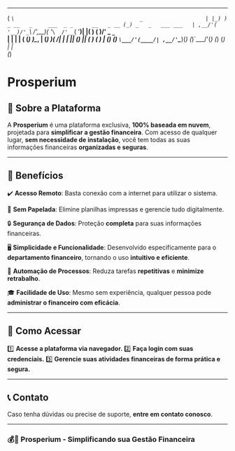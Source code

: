  ___                                                              
(  _`\                                        _                   
| |_) ) _ __   _     ___  _ _      __   _ __ (_) _   _   ___ ___  
| ,__/'( '__)/'_`\ /',__)( '_`\  /'__`\( '__)| |( ) ( )/' _ ` _ `\
| |    | |  ( (_) )\__, \| (_) )(  ___/| |   | || (_) || ( ) ( ) |
(_)    (_)  `\___/'(____/| ,__/'`\____)(_)   (_)`\___/'(_) (_) (_)
                         | |                                      
                         (_)                                      

# **Prosperium**

## 🚀 Sobre a Plataforma
A **Prosperium** é uma plataforma exclusiva, **100% baseada em nuvem**, projetada para **simplificar a gestão financeira**. Com acesso de qualquer lugar, **sem necessidade de instalação**, você tem todas as suas informações financeiras **organizadas e seguras**.

---

## 🎯 **Benefícios**

✔️ **Acesso Remoto**: Basta conexão com a internet para utilizar o sistema.

📄 **Sem Papelada**: Elimine planilhas impressas e gerencie tudo digitalmente.

🔒 **Segurança de Dados**: Proteção **completa** para suas informações financeiras.

🖥️ **Simplicidade e Funcionalidade**: Desenvolvido especificamente para o **departamento financeiro**, tornando o uso **intuitivo e eficiente**.

🤖 **Automação de Processos**: Reduza tarefas **repetitivas** e **minimize retrabalho**.

🎓 **Facilidade de Uso**: Mesmo sem experiência, qualquer pessoa pode **administrar o financeiro com eficácia**.

---

## 🔑 **Como Acessar**

1️⃣ **Acesse a plataforma via navegador.**
2️⃣ **Faça login com suas credenciais.**
3️⃣ **Gerencie suas atividades financeiras de forma prática e segura.**

---

## 📞 **Contato**
Caso tenha dúvidas ou precise de suporte, **entre em contato conosco**.

---

### 💰🚀 **Prosperium - Simplificando sua Gestão Financeira**

